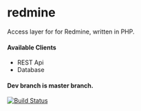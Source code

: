 redmine
=======

Access layer for for Redmine, written in PHP.

#### Available Clients
* REST Api
* Database

#### Dev branch is master branch.

[![Build Status](https://travis-ci.org/sveneisenschmidt/redmine.png?branch=master)](https://travis-ci.org/svenseisenschmidt/redmine)